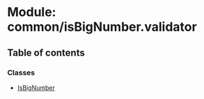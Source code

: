 # Module: common/isBigNumber.validator

## Table of contents

### Classes

- [IsBigNumber](../classes/common_isBigNumber_validator.IsBigNumber.md)
